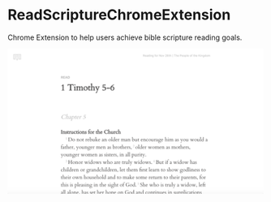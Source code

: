 # ReadScriptureChromeExtension
Chrome Extension to help users achieve bible scripture reading goals.

<img src="screenshot.png" />
